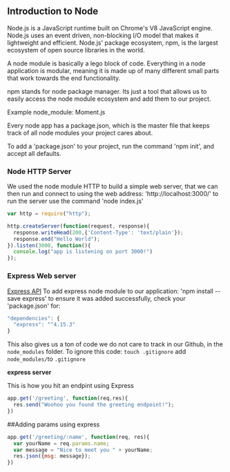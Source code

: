 ## Introduction to Node

Node.js is a JavaScript runtime built on Chrome's V8 JavaScript engine. Node.js
uses an event driven, non-blocking I/O model that makes it lightweight and
efficient. Node.js' package ecosystem, npm, is the largest ecosystem of open source
libraries in the world.

A node module is basically a lego block of code. Everything in a node application
is modular, meaning it is made up of many different small parts that work
towards the end functionality.

npm stands for node package manager. Its just a tool that allows us to easily
access the node module ecosystem and add them to our project.

Example node_module: Moment.js

Every node app has a package.json, which is the master file that keeps track of
all node modules your project cares about.

To add a 'package.json' to your project, run the command 'npm init', and accept
all defaults.

### Node HTTP Server

We used the node module HTTP to build a simple web server, that we can then run
and connect to using the web address: 'http://localhost:3000/'
to run the server use the command 'node index.js'

```js
var http = require("http");

http.createServer(function(request, response){
  response.writeHead(200,{'Content-Type': 'text/plain'});
  response.end("Hello World");
}).listen(3000, function(){
  console.log("app is listening on port 3000!")
});
```

### Express Web server
[Express API](http://expressjs.com/)
To add express node module to our application:
'npm install --save express'
to ensure it was added successfully, check your 'package.json' for:
```js
"dependencies": {
  "express": "^4.15.3"
}
```
This also gives us a ton of code we do not care to track in our Github, in the `node_modules` folder.
To ignore this code:
`touch .gitignore`
add `node_modules/`to `.gitignore`


__express server__

This is how you hit an endpint using Express

```js
app.get('/greeting', function(req,res){
  res.send("Woohoo you found the greeting endpoint!");
})
```

##Adding params using express

```js
app.get('/greeting/:name', function(req, res){
  var yourName = req.params.name;
  var message = "Nice to meet you " + yourName;
  res.json({msg: message});
})
```
